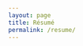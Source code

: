 ```yaml
---
layout: page
title: Résumé
permalink: /resume/
---
```


<div id="resume">
    <!--
    <header>
        <h1>Kieran Hayes</h1>
        
        <nav>
            <a href="https://github.com/khayes/" target="_blank">
                <svg><use xlink:href="{{ '/assets/icons.svg#printer' | relative_url }}"></use></svg> Print
            </a>
            <a href="https://github.com/khayes/" target="_blank">
                <svg><use xlink:href="{{ '/assets/icons.svg#download' | relative_url }}"></use></svg> Download
            </a>
        </nav>
    </header>
    -->
    <section id="skills">
        <h3>Skills</h3>
        <dl class="left-column">
            <dt>Languages & Frameworks</dt>
            <dd>C#</dd>
            <dd>.NET Framework, .NET Core, .NET Standard</dd>
            <dd>ASP.NET, ASP.NET Core</dd>
            <dd>Lua</dd>
        </dl>
        <dl class="right-column">
            <dt>Software Delivery</dt>
            <dd>Git</dd>
            <dd>Docker, Kubernetes, Helm</dd>
            <dd>MSBuild</dd>
            <dd>Octopus Deploy</dd>
        </dl>
        <dl class="left-column">
            <dt>Backend Skills</dt>
            <dd><abbr title="Windows Communication Foundation">WCF</abbr></dd>
            <dd>Windows Server, IIS</dd>
            <dd>SQL Server, MySQL, Couchbase</dd>
            <dd>RabbitMQ</dd>
        </dl>
        <dl class="right-column">
            <dt>Frontend Skills</dt>
            <dd>JavaScript, TypeScript</dd>
            <dd>HTML</dd>
            <dd>CSS, SASS, LESS</dd>
            <dd>Adobe Photoshop</dd>
            <dd><abbr title="Windows Presentation Foundation">WPF</abbr> (Prism)</dd>
        </dl>
        <dl class="left-column">
            <dt>People Skills</dt>
            <dd>Experienced in high pressure operations environments.</dd>
            <dd>Proven ability to tutor and mentor.</dd>
            <dd>Seasoned in customer service and support.</dd>
        </dl>
    </section>
    <section>
        <h3>Experience</h3>
        <article class="blizzard-entertainment">
            <hgroup>
                <h5>Software Engineer</h5>
                <h6>March 2017 - December 2018, Blizzard Entertainment</h6>
            </hgroup>
            <ul>
                <li>Identified and resolved GDPR compliance needs for global customer support applications & systems.</li>
                <li>Drove and guided the adoption of .NET Core & Docker to meet departmental goal of cloud ready applications.</li>
                <li>Developed continuous deployment workflow and systems for MySQL databases.</li>
            </ul>
        </article>
        <article class="blizzard-entertainment">
            <hgroup>
                <h5>Associate Software Engineer, Blizzard Entertainment</h5>
                <h6>September 2015 - March 2017</h6>
            </hgroup>
            <ul>
                <li>Improved the performance of the primary customer support application, ensuring critical operations all performed within 3 seconds globally.<br/>
                This entailed working with a range of technologies such as ASP.NET, WCF, WPF, WinForms, AngularJS, MySQL, Oracle, RabbitMQ & Couchbase.</li>
                <li>Served as a regular on-call engineer ensuring 99.99% availability of applications & systems globally.</li>
                <li>Analyzed and removed redundant systems within a large critical legacy application.</li>
            </ul>
        </article>
        <article class="blizzard-entertainment">
            <hgroup>
                <h5>Tools Developer</h5>
                <h6>November 2012 - September 2015, Blizzard Entertainment</h6>
            </hgroup>
            <ul>
                <li>Created real time operational reporting systems using ASP.NET, SignalR, SQL Server and Angular JS.</li>
                <li>Conceived and developed ASP.NET, XML and LUA based tooling to allow the training department to deliver training materials in-game.</li>
                <li>Built a content management system using WPF, WCF and SQL Server to allow customer support to notify customers of urgent events.</li>
                <li>Engineered a chat bot for World of Warcraft, that would allow new players to request immediate help from a Game Master.</li>
            </ul>
        </article>
        <article class="blizzard-entertainment">
            <hgroup>
                <h5>Customer Support Representative</h5>
                <h6>December 2007 - December 2012, Blizzard Entertainment</h6>
            </hgroup>
            <ul>
                <li>Provided technical support for players, most notable for "World of Warcraft".</li>
                <li>Contributed to onboarding and mentoring of new hires, to a rather unique customer service role.</li>
                <li>Identified inefficiencies in customer support workflows, and developed tools to improve speed of resolution for customers.</li> 
            </ul>
        </article>
    </section>
    <section id="education">
        <h3>Education</h3>
        <article class="btech">
            <hgroup>
                <h5>BTECH Higher National Diploma in Multimedia & Web Design</h5>
                <h6>2001 - 2003, Bray Institute of Further Education</h6>
            </hgroup>
            <ul>
                <li>Graduated with distinctions.</li>
                <li>Awarded "Student of the Year" upon graduation</li>
                <li>Responsible for the creation of the graphics and animations for the college's annual fashion show.</li>
            </ul>
        </article>
    </section>
    <section>
        <h3>Honors & Awards</h3>
        <article class="ccma">
            <hgroup>
                <h5>CCMA - Best Training Programme</h5>
                <h6>November 2014, CCMA Ireland</h6>
            </hgroup>
            <ul>
                <li>Developed the concept and tooling that awarded Blizzard Entertainment the 2014 <a href="https://ccma.ie/" target="_blank">CCMA</a> award for "Best Training Programme".</li>
            </ul>
        </article>
        <article class="blizzard-entertainment">
            <hgroup>
                <h5>Recognize Award</h5>
                <h6>July 2013, Blizzard Entertainment</h6>
            </hgroup>
            <ul>
                <li>Created global real time dashboard to consolidate statistics from multiple internal and external contact centre systems.</li>
            </ul>
        </article>
        <article class="blizzard-entertainment">
            <hgroup>
                <h5>Global Hackathon Finalist</h5>
                <h6>December 2018, Blizzard Entertainment</h6>
            </hgroup>
            <ul>
                <li>Built a bridge to allow "World of Warcraft" AddOns to submit data to Elasticsearch.</li>
            </ul>
        </article>
    </section>
</div>
